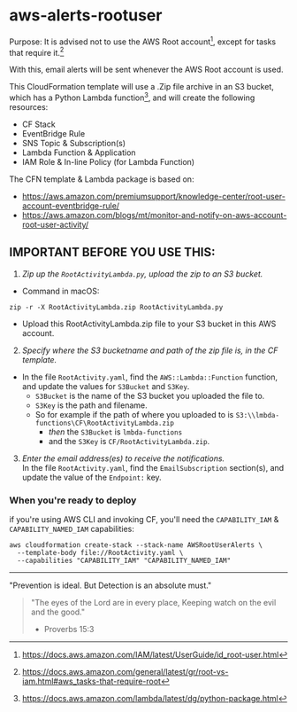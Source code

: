 # aws-alerts-rootuser

Purpose:
It is advised not to use the AWS Root account[^1], except for tasks that require it.[^2]

With this, email alerts will be sent whenever the AWS Root account is used.

This CloudFormation template will use a .Zip file archive in an S3 bucket, which has a Python Lambda function[^3], 
and will create the following resources:
- CF Stack
- EventBridge Rule
- SNS Topic & Subscription(s)
- Lambda Function & Application
- IAM Role & In-line Policy (for Lambda Function)
  
  
The CFN template & Lambda package is based on:
- https://aws.amazon.com/premiumsupport/knowledge-center/root-user-account-eventbridge-rule/
- https://aws.amazon.com/blogs/mt/monitor-and-notify-on-aws-account-root-user-activity/
  
  
## **IMPORTANT BEFORE YOU USE THIS**:  
  
1. _Zip up the `RootActivityLambda.py`, upload the zip to an S3 bucket._
  - Command in macOS: 
  ```
  zip -r -X RootActivityLambda.zip RootActivityLambda.py
  ```
  - Upload this RootActivityLambda.zip file to your S3 bucket in this AWS account.
  
  
2. _Specify where the S3 bucketname and path of the zip file is, in the CF template._
  - In the file `RootActivity.yaml`, find the `AWS::Lambda::Function` function, and update the values for `S3Bucket` and `S3Key`.
    - `S3Bucket` is the name of the S3 bucket you uploaded the file to.
    - `S3Key` is the path and filename.
    - So for example if the path of where you uploaded to is `S3:\\lmbda-functions\CF\RootActivityLambda.zip` 
      - _then_ the `S3Bucket` is `lmbda-functions` 
      - and the `S3Key` is `CF/RootActivityLambda.zip`.
  
  
3. _Enter the email address(es) to receive the notifications._  
  In the file `RootActivity.yaml`, find the `EmailSubscription` section(s), and update the value of the `Endpoint:` key.


### When you're ready to deploy
  if you're using AWS CLI and invoking CF, 
  you'll need the `CAPABILITY_IAM` & `CAPABILITY_NAMED_IAM` capabilities:

```
aws cloudformation create-stack --stack-name AWSRootUserAlerts \
  --template-body file://RootActivity.yaml \
  --capabilities "CAPABILITY_IAM" "CAPABILITY_NAMED_IAM"
```
  
  
------------------------------------------------------------

"Prevention is ideal. But Detection is an absolute must."

>"The eyes of the Lord are in every place, 
>Keeping watch on the evil and the good."
> - Proverbs 15:3



[^1]: https://docs.aws.amazon.com/IAM/latest/UserGuide/id_root-user.html
[^2]: https://docs.aws.amazon.com/general/latest/gr/root-vs-iam.html#aws_tasks-that-require-root
[^3]: https://docs.aws.amazon.com/lambda/latest/dg/python-package.html
